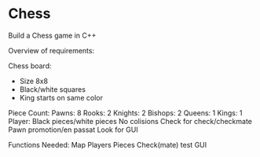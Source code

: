 # Chess
Build a Chess game in C++

Overview of requirements:

Chess board: 
  - Size 8x8 
  - Black/white squares 
  - King starts on same color
    
Piece Count:
      Pawns: 8 
      Rooks: 2 
      Knights: 2 
      Bishops: 2 
      Queens: 1 
      Kings: 1
Player: Black pieces/white pieces
No colisions 
Check for check/checkmate 
Pawn promotion/en passat
Look for GUI

Functions Needed:
  Map
  Players
  Pieces
  Check(mate) test
  GUI
  

